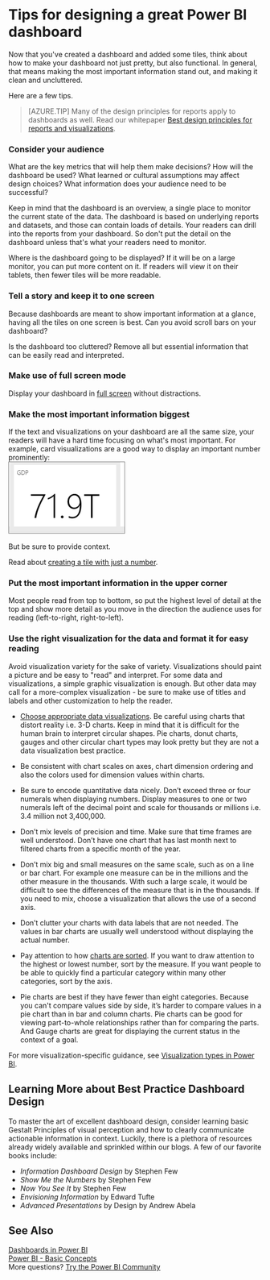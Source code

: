 ﻿<properties
   pageTitle="Tips for designing a great Power BI dashboard"
   description="Tips for designing a great Power BI dashboard"
   services="powerbi"
   documentationCenter=""
   authors="mihart"
   manager="mblythe"
   backup=""
   editor=""
   tags=""
   qualityFocus="no"
   qualityDate=""/>

<tags
   ms.service="powerbi"
   ms.devlang="NA"
   ms.topic="article"
   ms.tgt_pltfrm="NA"
   ms.workload="powerbi"
   ms.date="03/13/2017"
   ms.author="mihart"/>

# Tips for designing a great Power BI dashboard  

Now that you've created a dashboard and added some tiles, think about how to make your dashboard not just pretty, but also functional. In general, that means making the most important information stand out, and making it clean and uncluttered.

Here are a few tips.

>[AZURE.TIP] Many of the design principles for reports apply to dashboards as well.  Read our whitepaper [Best design principles for reports and visualizations](powerbi-service-visualization-best-practices).

### Consider your audience  
What are the key metrics that will help them make decisions? How will the dashboard be used? What learned or cultural assumptions may affect design choices? What information does your audience need to be successful?

Keep in mind that the dashboard is an overview, a single place to monitor the current state of the data. The dashboard is based on underlying reports and datasets, and those can contain loads of details. Your readers can drill into the reports from your dashboard. So don't put the detail on the dashboard unless that's what your readers need to monitor.

Where is the dashboard going to be displayed? If it will be on a large monitor, you can put more content on it. If readers will view it on their tablets, then fewer tiles will be more readable.

### Tell a story and keep it to one screen  
Because dashboards are meant to show important information at a glance, having all the tiles on one screen is best. Can you avoid scroll bars on your dashboard?

Is the dashboard too cluttered?  Remove all but essential information that can be easily read and interpreted.

### Make use of full screen mode
Display your dashboard in [full screen](powerbi-service-dash-and-reports-fullscreen.md) without distractions.

### Make the most important information biggest  
If the text and visualizations on your dashboard are all the same size, your readers will have a hard time focusing on what's most important. For example, card visualizations are a good way to display an important number prominently:  
![](media/powerbi-service-tips-for-designing-a-great-dashboard/PBI_card.png)

But be sure to provide context.  

Read about [creating a tile with just a number](powerbi-service-create-a-big-number-tile-for-a-dashboard.md).

### Put the most important information in the upper corner
Most people read from top to bottom, so put the highest level of detail at the top and show more detail as you move in the direction the audience uses for reading (left-to-right, right-to-left).

### Use the right visualization for the data and format it for easy reading  
Avoid visualization variety for the sake of variety.  Visualizations should paint a picture and be easy to "read" and interpret.  For some data and visualizations, a simple graphic visualization is enough. But other data may call for a more-complex visualization - be sure to make use of titles and labels and other customization to help the reader.  

- [Choose appropriate data visualizations](http://blogs.msdn.com/b/microsoft_business_intelligence1/archive/2012/10/08/best-practices-in-data-visualization.aspx). Be careful using charts that distort reality i.e. 3-D charts. Keep in mind that it is difficult for the human brain to interpret circular shapes. Pie charts, donut charts, gauges and other circular chart types may look pretty but they are not a data visualization best practice.

- Be consistent with chart scales on axes, chart dimension ordering and also the colors used for dimension values within charts.

- Be sure to encode quantitative data nicely. Don’t exceed three or four numerals when displaying numbers. Display measures to one or two numerals left of the decimal point and scale for thousands or millions i.e. 3.4 million not 3,400,000.

- Don’t mix levels of precision and time. Make sure that time frames are well understood.  Don’t have one chart that has last month next to filtered charts from a specific month of the year.

- Don’t mix big and small measures on the same scale, such as on a line or bar chart.  For example one measure can be in the millions and the other measure in the thousands.  With such a large scale, it would be difficult to see the differences of the measure that is in the thousands.  If you need to mix, choose a visualization that allows the use of a second axis.

- Don’t clutter your charts with data labels that are not needed. The values in bar charts are usually well understood without displaying the actual number.

- Pay attention to how [charts are sorted](powerbi-service-change-how-a-chart-is-sorted.md).  If you want to draw attention to the highest or lowest number, sort by the measure.  If you want people to be able to quickly find a particular category within many other categories, sort by the axis.  

- Pie charts are best if they have fewer than eight categories. Because you can't compare values side by side, it’s harder to compare values in a pie chart than in bar and column charts. Pie charts can be good for viewing part-to-whole relationships rather than for comparing the parts. And Gauge charts are great for displaying the current status in the context of a goal.

For more visualization-specific guidance, see [Visualization types in Power BI](powerbi-service-visualization-types-for-reports-and-q-and-a.md).  

## Learning More about Best Practice Dashboard Design  
To master the art of excellent dashboard design, consider learning basic Gestalt Principles of visual perception and how to clearly communicate actionable information in context. Luckily, there is a plethora of resources already widely available and sprinkled within our blogs. A few of our favorite books include:

- *Information Dashboard Design* by Stephen Few  
- *Show Me the Numbers* by Stephen Few  
- *Now You See It* by Stephen Few  
- *Envisioning Information* by Edward Tufte  
- *Advanced Presentations* by Design by Andrew Abela   

## See Also  
[Dashboards in Power BI](powerbi-service-dashboards.md)  
[Power BI - Basic Concepts](powerbi-service-basic-concepts.md)  
More questions? [Try the Power BI Community](http://community.powerbi.com/)
